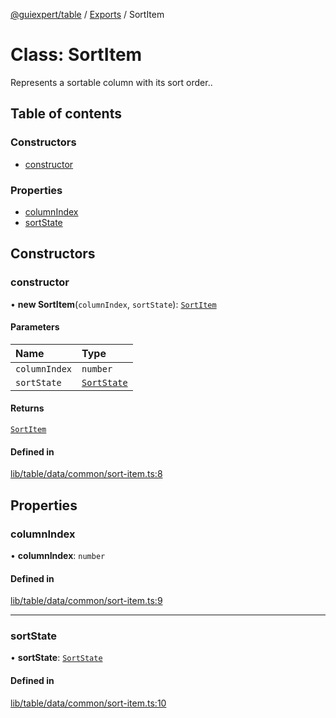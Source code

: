 [@guiexpert/table](../README.md) / [Exports](../modules.md) / SortItem

# Class: SortItem

Represents a sortable column with its sort order..

## Table of contents

### Constructors

- [constructor](SortItem.md#constructor)

### Properties

- [columnIndex](SortItem.md#columnindex)
- [sortState](SortItem.md#sortstate)

## Constructors

### constructor

• **new SortItem**(`columnIndex`, `sortState`): [`SortItem`](SortItem.md)

#### Parameters

| Name | Type |
| :------ | :------ |
| `columnIndex` | `number` |
| `sortState` | [`SortState`](../modules.md#sortstate) |

#### Returns

[`SortItem`](SortItem.md)

#### Defined in

[lib/table/data/common/sort-item.ts:8](https://github.com/guiexperttable/ge-table/blob/65066c0/libs/table/src/lib/table/data/common/sort-item.ts#L8)

## Properties

### columnIndex

• **columnIndex**: `number`

#### Defined in

[lib/table/data/common/sort-item.ts:9](https://github.com/guiexperttable/ge-table/blob/65066c0/libs/table/src/lib/table/data/common/sort-item.ts#L9)

___

### sortState

• **sortState**: [`SortState`](../modules.md#sortstate)

#### Defined in

[lib/table/data/common/sort-item.ts:10](https://github.com/guiexperttable/ge-table/blob/65066c0/libs/table/src/lib/table/data/common/sort-item.ts#L10)
